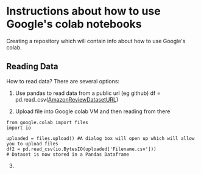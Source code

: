# Instructions about how to use Google's colab notebooks
Creating a repository which will contain info about how to use Google's colab. 

## Reading Data
How to read data? There are several options: 
1. Use pandas to read data from a public url (eg github)
   df = pd.read_csv([AmazonReviewDatasetURL](amazon_cells_labelled.txt))

2. Upload file into Google colab VM and then reading from there
  ```
  from google.colab import files
  import io
  
  uploaded = files.upload() #A dialog box will open up which will allow you to upload files
  df2 = pd.read_csv(io.BytesIO(uploaded['Filename.csv']))
  # Dataset is now stored in a Pandas Dataframe
  ```
  
3. 
